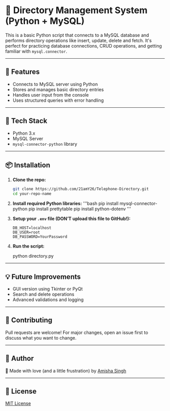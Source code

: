 # 📂 Directory Management System (Python + MySQL)

This is a basic Python script that connects to a MySQL database and performs directory operations like insert, update, delete and fetch. It's perfect for practicing database connections, CRUD operations, and getting familiar with `mysql.connector`.

---

## 🚀 Features

- Connects to MySQL server using Python
- Stores and manages basic directory entries
- Handles user input from the console
- Uses structured queries with error handling

---

## 🔧 Tech Stack

- Python 3.x
- MySQL Server
- `mysql-connector-python` library

---

## 📦 Installation

1. **Clone the repo:**
   ```bash
   git clone https://github.com/21amY26/Telephone-Directory.git
   cd your-repo-name
   ```

2. **Install required Python libraries:**
   '''bash
   pip install mysql-connector-python
   pip install prettytable
   pip install python-dotenv
   '''
3. **Setup your `.env` file (DON’T upload this file to GitHub!):**
   ```env
   DB_HOST=localhost
   DB_USER=root
   DB_PASSWORD=YourPassword
   ```

4. **Run the script:**
 
   python directory.py


---

## 💡 Future Improvements

- GUI version using Tkinter or PyQt
- Search and delete operations
- Advanced validations and logging

---

## 🤝 Contributing

Pull requests are welcome! For major changes, open an issue first to discuss what you want to change.

---

## 🧠 Author

👑 Made with love (and a little frustration) by [Amisha Singh](https://github.com/21amY26)

---

## 🖤 License

[MIT License](LICENSE)
